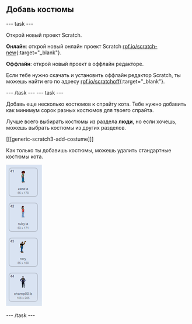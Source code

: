 ## Добавь костюмы

--- task ---

Открой новый проект Scratch.

**Онлайн**: открой новый онлайн проект Scratch [rpf.io/scratch-new](https://rpf.io/scratch-new){:target="_blank"}.

**Оффлайн**: открой новый проект в оффлайн редакторе.

Если тебе нужно скачать и установить оффлайн редактор Scratch, ты можешь найти его по адресу [rpf.io/scratchoff](https://rpf.io/scratchoff){:target="_blank"}.

--- /task --- --- task ---

Добавь еще несколько костюмов к спрайту кота. Тебе нужно добавить как минимум сорок разных костюмов для твоего спрайта.

Лучше всего выбирать костюмы из раздела **люди**, но если хочешь, можешь выбрать костюмы из других разделов.

[[[generic-scratch3-add-costume]]]

Как только ты добавишь костюмы, можешь удалить стандартные костюмы кота.

![костюмы](images/costumes.png)

--- /task ---
